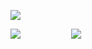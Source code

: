 ![](https://files.catbox.moe/4zzvom.png)

![](https://files.catbox.moe/zl6i7o.gif)
ㅤㅤㅤㅤㅤㅤ![](https://komarev.com/ghpvc/?username=eriis&label=✦&color=D9D9D9)  


<!--
**hxuntedluv/hxuntedluv** is a ✨ _special_ ✨ repository because its `README.md` (this file) appears on your GitHub profile.

Here are some ideas to get you started:

- 🔭 I’m currently working on ...
- 🌱 I’m currently learning ...
- 👯 I’m looking to collaborate on ...
- 🤔 I’m looking for help with ...
- 💬 Ask me about ...
- 📫 How to reach me: ...
- 😄 Pronouns: ...
- ⚡ Fun fact: ...
-->
